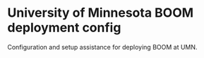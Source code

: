 # University of Minnesota BOOM deployment config
Configuration and setup assistance for deploying BOOM at UMN.
